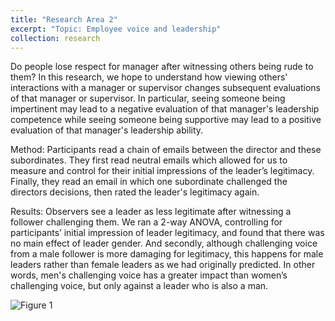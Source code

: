 ```yaml
---
title: "Research Area 2"
excerpt: "Topic: Employee voice and leadership"
collection: research
---
```


Do people lose respect for manager after witnessing others being rude to them? In this research, we hope to understand how viewing others' interactions with a manager or supervisor changes subsequent evaluations of that manager or supervisor. In particular, seeing someone being impertinent may lead to a negative evaluation of that manager's leadership competence while seeing someone being supportive may lead to a positive evaluation of that manager's leadership ability. 

Method: Participants read a chain of emails between the director and these subordinates. They first read neutral emails which allowed for us to measure and control for their initial impressions of the leader’s legitimacy. Finally, they read an email in which one subordinate challenged the directors decisions, then rated the leader's legitimacy again.

Results: Observers see a leader as less legitimate after witnessing a follower challenging them. We ran a 2-way ANOVA, controlling for participants’ initial impression of leader legitimacy, and found that there was no main effect of leader gender. And secondly, although challenging voice from a male follower is more damaging for legitimacy, this happens for male leaders rather than female leaders as we had originally predicted. In other words, men's challenging voice has a greater impact than women’s challenging voice, but only against a leader who is also a man.

![Figure 1](http://pearlynhsng.github.io/images/1b_results.jpg)

